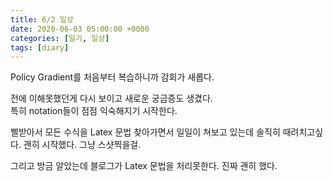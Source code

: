 ```yaml
---
title: 6/2 일상
date: 2020-06-03 05:00:00 +0000
categories: [일기, 일상]
tags: [diary]
---
```


Policy Gradient를 처음부터 복습하니까 감회가 새롭다.

전에 이해못했던게 다시 보이고 새로운 궁금증도 생겼다.  
특히 notation들이 점점 익숙해지기 시작한다.

삘받아서 모든 수식을 Latex 문법 찾아가면서 일일이 쳐보고 있는데 솔직히 때려치고싶다. 괜히 시작했다. 그냥 스샷찍을걸.  

그리고 방금 알았는데 블로그가 Latex 문법을 처리못한다. 진짜 괜히 했다. 